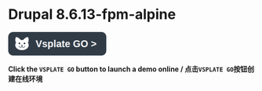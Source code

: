 # Drupal 8.6.13-fpm-alpine

<a href="https://www.vsplate.com/?docker-compose=https://github.com/vsplate/dcenvs/drupal/8.6.13-fpm-alpine"><img alt="VSPLATE GO" src="https://raw.githubusercontent.com/vsplate/images/master/vsgo_btn.png" width="200px"></a>

**Click the `VSPLATE GO` button to launch a demo online / 点击`VSPLATE GO`按钮创建在线环境**